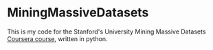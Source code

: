 # MiningMassiveDatasets
This is my code for the Stanford's University Mining Massive Datasets [Coursera course](https://www.coursera.org/course/mmds), written in python. 


